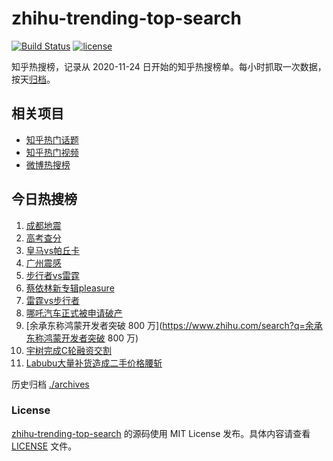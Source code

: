 # zhihu-trending-top-search

[![Build Status](https://github.com/justjavac/zhihu-trending-top-search/workflows/ci/badge.svg?branch=main)](https://github.com/justjavac/zhihu-trending-top-search/actions)
[![license](https://img.shields.io/github/license/justjavac/zhihu-trending-top-search)](https://github.com/justjavac/zhihu-trending-top-search/blob/main/LICENSE)

知乎热搜榜，记录从 2020-11-24
日开始的知乎热搜榜单。每小时抓取一次数据，按天[归档](./archives)。

## 相关项目

- [知乎热门话题](https://github.com/justjavac/zhihu-trending-hot-questions)
- [知乎热门视频](https://github.com/justjavac/zhihu-trending-hot-video)
- [微博热搜榜](https://github.com/justjavac/weibo-trending-hot-search)

## 今日热搜榜

<!-- BEGIN -->
<!-- 最后更新时间 Tue Jun 24 2025 11:41:52 GMT+0800 (China Standard Time) -->

1. [成都地震](https://www.zhihu.com/search?q=成都地震)
1. [高考查分](https://www.zhihu.com/search?q=高考查分)
1. [皇马vs帕丘卡](https://www.zhihu.com/search?q=皇马vs帕丘卡)
1. [广州震感](https://www.zhihu.com/search?q=广州震感)
1. [步行者vs雷霆](https://www.zhihu.com/search?q=步行者vs雷霆)
1. [蔡依林新专辑pleasure](https://www.zhihu.com/search?q=蔡依林新专辑pleasure)
1. [雷霆vs步行者](https://www.zhihu.com/search?q=雷霆vs步行者)
1. [哪吒汽车正式被申请破产](https://www.zhihu.com/search?q=哪吒汽车正式被申请破产)
1. [余承东称鸿蒙开发者突破 800
   万](https://www.zhihu.com/search?q=余承东称鸿蒙开发者突破 800 万)
1. [宇树完成C轮融资交割](https://www.zhihu.com/search?q=宇树完成C轮融资交割)
1. [Labubu大量补货造成二手价格腰斩](https://www.zhihu.com/search?q=Labubu大量补货造成二手价格腰斩)

<!-- END -->

历史归档 [./archives](./archives)

### License

[zhihu-trending-top-search](https://github.com/justjavac/zhihu-trending-top-search)
的源码使用 MIT License 发布。具体内容请查看 [LICENSE](./LICENSE) 文件。
